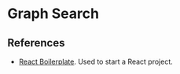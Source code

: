# Graph Search

## References

<div>
  <ul>
    <li><a href="https://github.com/react-boilerplate/react-boilerplate">React Boilerplate</a>. Used to start a React project.</li>
  </ul>
</div>